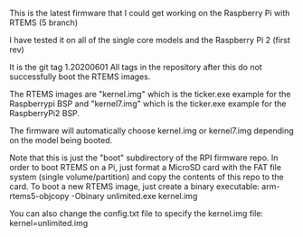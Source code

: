 This is the latest firmware that I could get working on the Raspberry Pi with RTEMS (5 branch)

I have tested it on all of the single core models and the Raspberry Pi 2 (first rev)

It is the git tag 1.20200601
All tags in the repository after this do not successfully boot the RTEMS images.

The RTEMS images are "kernel.img" which is the ticker.exe example for the Raspberrypi BSP
and "kernel7.img" which is the ticker.exe example for the RaspberryPi2 BSP.

The firmware will automatically choose kernel.img or kernel7.img depending on the model being booted.

Note that this is just the "boot" subdirectory of the RPI firmware repo.
In order to boot RTEMS on a Pi, just format a MicroSD card with the FAT file system (single volume/partition) and copy the contents of this repo to the card.
To boot a new RTEMS image, just create a binary executable:
arm-rtems5-objcopy -Obinary unlimited.exe kernel.img

You can also change the config.txt file to specify the kernel.img file:
kernel=unlimited.img


